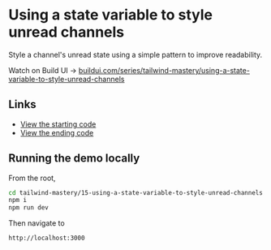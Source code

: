 # Using a state variable to style unread channels

Style a channel's unread state using a simple pattern to improve readability.

Watch on Build UI → [buildui.com/series/tailwind-mastery/using-a-state-variable-to-style-unread-channels](http://buildui.com/series/tailwind-mastery/using-a-state-variable-to-style-unread-channels)

## Links

- [View the starting code](./begin/pages)
- [View the ending code](./end/pages)

## Running the demo locally

From the root,

```sh
cd tailwind-mastery/15-using-a-state-variable-to-style-unread-channels
npm i
npm run dev
```

Then navigate to

```
http://localhost:3000
```
